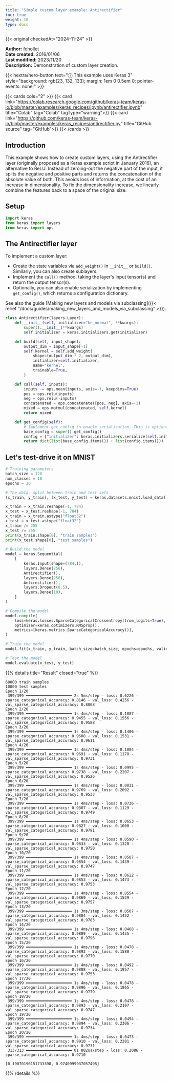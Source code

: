 ```yaml
---
title: "Simple custom layer example: Antirectifier"
toc: true
weight: 10
type: docs
---
```


{{< original checkedAt="2024-11-24" >}}

**Author:** [fchollet](https://twitter.com/fchollet)  
**Date created:** 2016/01/06  
**Last modified:** 2023/11/20  
**Description:** Demonstration of custom layer creation.

{{< hextra/hero-button
    text="ⓘ This example uses Keras 3"
    style="background: rgb(23, 132, 133); margin: 1em 0 0.5em 0; pointer-events: none;" >}}

{{< cards cols="2" >}}
{{< card link="https://colab.research.google.com/github/keras-team/keras-io/blob/master/examples/keras_recipes/ipynb/antirectifier.ipynb" title="Colab" tag="Colab" tagType="warning">}}
{{< card link="https://github.com/keras-team/keras-io/blob/master/examples/keras_recipes/antirectifier.py" title="GitHub source" tag="GitHub">}}
{{< /cards >}}

## Introduction

This example shows how to create custom layers, using the Antirectifier layer (originally proposed as a Keras example script in January 2016), an alternative to ReLU. Instead of zeroing-out the negative part of the input, it splits the negative and positive parts and returns the concatenation of the absolute value of both. This avoids loss of information, at the cost of an increase in dimensionality. To fix the dimensionality increase, we linearly combine the features back to a space of the original size.

## Setup

```python
import keras
from keras import layers
from keras import ops
```

## The Antirectifier layer

To implement a custom layer:

- Create the state variables via `add_weight()` in `__init__` or `build()`. Similarly, you can also create sublayers.
- Implement the `call()` method, taking the layer's input tensor(s) and return the output tensor(s).
- Optionally, you can also enable serialization by implementing `get_config()`, which returns a configuration dictionary.

See also the guide [Making new layers and models via subclassing]({{< relref "/docs/guides/making_new_layers_and_models_via_subclassing" >}}).

```python
class Antirectifier(layers.Layer):
    def __init__(self, initializer="he_normal", **kwargs):
        super().__init__(**kwargs)
        self.initializer = keras.initializers.get(initializer)

    def build(self, input_shape):
        output_dim = input_shape[-1]
        self.kernel = self.add_weight(
            shape=(output_dim * 2, output_dim),
            initializer=self.initializer,
            name="kernel",
            trainable=True,
        )

    def call(self, inputs):
        inputs -= ops.mean(inputs, axis=-1, keepdims=True)
        pos = ops.relu(inputs)
        neg = ops.relu(-inputs)
        concatenated = ops.concatenate([pos, neg], axis=-1)
        mixed = ops.matmul(concatenated, self.kernel)
        return mixed

    def get_config(self):
        # Implement get_config to enable serialization. This is optional.
        base_config = super().get_config()
        config = {"initializer": keras.initializers.serialize(self.initializer)}
        return dict(list(base_config.items()) + list(config.items()))
```

## Let's test-drive it on MNIST

```python
# Training parameters
batch_size = 128
num_classes = 10
epochs = 20

# The data, split between train and test sets
(x_train, y_train), (x_test, y_test) = keras.datasets.mnist.load_data()

x_train = x_train.reshape(-1, 784)
x_test = x_test.reshape(-1, 784)
x_train = x_train.astype("float32")
x_test = x_test.astype("float32")
x_train /= 255
x_test /= 255
print(x_train.shape[0], "train samples")
print(x_test.shape[0], "test samples")

# Build the model
model = keras.Sequential(
    [
        keras.Input(shape=(784,)),
        layers.Dense(256),
        Antirectifier(),
        layers.Dense(256),
        Antirectifier(),
        layers.Dropout(0.5),
        layers.Dense(10),
    ]
)

# Compile the model
model.compile(
    loss=keras.losses.SparseCategoricalCrossentropy(from_logits=True),
    optimizer=keras.optimizers.RMSprop(),
    metrics=[keras.metrics.SparseCategoricalAccuracy()],
)

# Train the model
model.fit(x_train, y_train, batch_size=batch_size, epochs=epochs, validation_split=0.15)

# Test the model
model.evaluate(x_test, y_test)
```

{{% details title="Result" closed="true" %}}

```plain
60000 train samples
10000 test samples
Epoch 1/20
 399/399 ━━━━━━━━━━━━━━━━━━━━ 2s 5ms/step - loss: 0.6226 - sparse_categorical_accuracy: 0.8146 - val_loss: 0.4256 - val_sparse_categorical_accuracy: 0.8808
Epoch 2/20
 399/399 ━━━━━━━━━━━━━━━━━━━━ 1s 4ms/step - loss: 0.1887 - sparse_categorical_accuracy: 0.9455 - val_loss: 0.1556 - val_sparse_categorical_accuracy: 0.9588
Epoch 3/20
 399/399 ━━━━━━━━━━━━━━━━━━━━ 1s 4ms/step - loss: 0.1406 - sparse_categorical_accuracy: 0.9608 - val_loss: 0.1531 - val_sparse_categorical_accuracy: 0.9611
Epoch 4/20
 399/399 ━━━━━━━━━━━━━━━━━━━━ 1s 4ms/step - loss: 0.1084 - sparse_categorical_accuracy: 0.9691 - val_loss: 0.1178 - val_sparse_categorical_accuracy: 0.9731
Epoch 5/20
 399/399 ━━━━━━━━━━━━━━━━━━━━ 1s 4ms/step - loss: 0.0995 - sparse_categorical_accuracy: 0.9738 - val_loss: 0.2207 - val_sparse_categorical_accuracy: 0.9526
Epoch 6/20
 399/399 ━━━━━━━━━━━━━━━━━━━━ 1s 4ms/step - loss: 0.0831 - sparse_categorical_accuracy: 0.9769 - val_loss: 0.2092 - val_sparse_categorical_accuracy: 0.9533
Epoch 7/20
 399/399 ━━━━━━━━━━━━━━━━━━━━ 1s 4ms/step - loss: 0.0736 - sparse_categorical_accuracy: 0.9807 - val_loss: 0.1129 - val_sparse_categorical_accuracy: 0.9749
Epoch 8/20
 399/399 ━━━━━━━━━━━━━━━━━━━━ 1s 4ms/step - loss: 0.0653 - sparse_categorical_accuracy: 0.9827 - val_loss: 0.1000 - val_sparse_categorical_accuracy: 0.9791
Epoch 9/20
 399/399 ━━━━━━━━━━━━━━━━━━━━ 1s 4ms/step - loss: 0.0590 - sparse_categorical_accuracy: 0.9833 - val_loss: 0.1320 - val_sparse_categorical_accuracy: 0.9750
Epoch 10/20
 399/399 ━━━━━━━━━━━━━━━━━━━━ 1s 4ms/step - loss: 0.0587 - sparse_categorical_accuracy: 0.9854 - val_loss: 0.1439 - val_sparse_categorical_accuracy: 0.9747
Epoch 11/20
 399/399 ━━━━━━━━━━━━━━━━━━━━ 1s 4ms/step - loss: 0.0622 - sparse_categorical_accuracy: 0.9853 - val_loss: 0.1473 - val_sparse_categorical_accuracy: 0.9753
Epoch 12/20
 399/399 ━━━━━━━━━━━━━━━━━━━━ 1s 4ms/step - loss: 0.0554 - sparse_categorical_accuracy: 0.9869 - val_loss: 0.1529 - val_sparse_categorical_accuracy: 0.9757
Epoch 13/20
 399/399 ━━━━━━━━━━━━━━━━━━━━ 1s 3ms/step - loss: 0.0507 - sparse_categorical_accuracy: 0.9884 - val_loss: 0.1452 - val_sparse_categorical_accuracy: 0.9783
Epoch 14/20
 399/399 ━━━━━━━━━━━━━━━━━━━━ 1s 4ms/step - loss: 0.0468 - sparse_categorical_accuracy: 0.9889 - val_loss: 0.1435 - val_sparse_categorical_accuracy: 0.9796
Epoch 15/20
 399/399 ━━━━━━━━━━━━━━━━━━━━ 1s 4ms/step - loss: 0.0478 - sparse_categorical_accuracy: 0.9892 - val_loss: 0.1580 - val_sparse_categorical_accuracy: 0.9770
Epoch 16/20
 399/399 ━━━━━━━━━━━━━━━━━━━━ 1s 4ms/step - loss: 0.0492 - sparse_categorical_accuracy: 0.9888 - val_loss: 0.1957 - val_sparse_categorical_accuracy: 0.9753
Epoch 17/20
 399/399 ━━━━━━━━━━━━━━━━━━━━ 1s 4ms/step - loss: 0.0478 - sparse_categorical_accuracy: 0.9896 - val_loss: 0.1865 - val_sparse_categorical_accuracy: 0.9779
Epoch 18/20
 399/399 ━━━━━━━━━━━━━━━━━━━━ 1s 4ms/step - loss: 0.0478 - sparse_categorical_accuracy: 0.9893 - val_loss: 0.2107 - val_sparse_categorical_accuracy: 0.9747
Epoch 19/20
 399/399 ━━━━━━━━━━━━━━━━━━━━ 1s 4ms/step - loss: 0.0494 - sparse_categorical_accuracy: 0.9894 - val_loss: 0.2306 - val_sparse_categorical_accuracy: 0.9734
Epoch 20/20
 399/399 ━━━━━━━━━━━━━━━━━━━━ 1s 4ms/step - loss: 0.0473 - sparse_categorical_accuracy: 0.9910 - val_loss: 0.2201 - val_sparse_categorical_accuracy: 0.9731
 313/313 ━━━━━━━━━━━━━━━━━━━━ 0s 802us/step - loss: 0.2086 - sparse_categorical_accuracy: 0.9710

[0.19070196151733398, 0.9740999937057495]
```

{{% /details %}}
